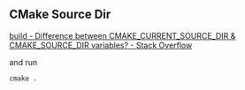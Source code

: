 
## CMake Source Dir 
[build - Difference between CMAKE_CURRENT_SOURCE_DIR & CMAKE_SOURCE_DIR variables? - Stack Overflow](https://stackoverflow.com/questions/53195186/difference-between-cmake-current-source-dir-cmake-source-dir-variables)

and run 

```
cmake .
```
